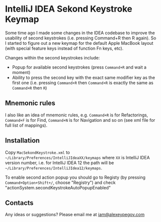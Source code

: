 # IntelliJ IDEA Sekond Keystroke Keymap

Some time ago I made some changes in the IDEA codebase to improve the usability of second keystrokes (i.e. pressing Command+R then R again). So I started to figure out a new keymap for the default Apple MacBook layout (with special feature keys instead of function Fn keys, etc).

Changes within the second keystrokes include:

- Popup for available second keystrokes (press `Command+R` and wait a moment)
- Ability to press the second key with the exact same modifier key as the first one (i.e. pressing `Command+R` then `Command+R` is exactly the same as `Command+R` then `R`)

## Mnemonic rules

I also like an idea of mnemonic rules, e.g. `Command+R` is for Refactorings, `Command+F` is for Find, `Command+N` is for Navigation and so on (see xml file for full list of mappings).

## Installation

Copy `MacSekondKeystroke.xml` to `~/Library/Preferences/IntelliJIdeaXX/keymaps` where `XX` is IntelliJ IDEA version number, i.e. for IntelliJ IDEA 12 the path will be `~/Library/Preferences/IntelliJIdea12/keymaps`.

To enable second action popup you should go to Registy (by pressing `Command+Option+Shift+/`, choose "Registry") and check "actionSystem.secondKeystrokeAutoPopupEnabled" 

## Contacts

Any ideas or suggestions? Please email me at iam@alexeypegov.com
